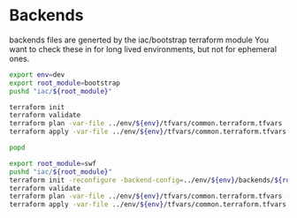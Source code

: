 # Backends

backends files are generted by the iac/bootstrap terraform module
You want to check these in for long lived environments, but not for ephemeral ones.

```bash
export env=dev
export root_module=bootstrap
pushd "iac/${root_module}"

terraform init
terraform validate
terraform plan -var-file ../env/${env}/tfvars/common.terraform.tfvars -var-file ../env/${env}/tfvars/${root_module}.terraform.tfvars
terraform apply -var-file ../env/${env}/tfvars/common.terraform.tfvars -var-file ../env/${env}/tfvars/${root_module}.terraform.tfvars -auto-approve

popd

export root_module=swf
pushd "iac/${root_module}"
terraform init -reconfigure -backend-config=../env/${env}/backends/${root_module}-backend.conf
terraform validate
terraform plan -var-file ../env/${env}/tfvars/common.terraform.tfvars -var-file ../env/${env}/tfvars/${root_module}.terraform.tfvars
terraform apply -var-file ../env/${env}/tfvars/common.terraform.tfvars -var-file ../env/${env}/tfvars/${root_module}.terraform.tfvars -auto-approve
```
